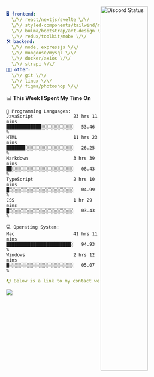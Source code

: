 
<a href="https://discord.com/users/279302975371870218" target="_blank">
    <img width="50%" align="right" alt="Discord Status" src="https://lanyard.cnrad.dev/api/279302975371870218?bg=161B22&borderRadius=5px%205px%200%200&hideTimestamp=true&idleMessage=Just%20chillin%27%20at%20the%20moment&animated=true">
</a>

```yaml
🖥️ frontend: 
  \/\/ react/nextjs/svelte \/\/
  \/\/ styled-components/tailwind/mui/
  \/\/ bulma/bootstrap/ant-design \/\/
  \/\/ redux/toolkit/mobx \/\/
🛠 backend: 
  \/\/ node, expressjs \/\/
  \/\/ mongoose/mysql \/\/
  \/\/ docker/axios \/\/
  \/\/ strapi \/\/
👨‍💻 other: 
  \/\/ git \/\/ 
  \/\/ linux \/\/
  \/\/ figma/photoshop \/\/
```
<!--START_SECTION:waka-->
📊 **This Week I Spent My Time On** 

```text
💬 Programming Languages: 
JavaScript               23 hrs 11 mins      █████████████░░░░░░░░░░░░   53.46 % 
HTML                     11 hrs 23 mins      ███████░░░░░░░░░░░░░░░░░░   26.25 % 
Markdown                 3 hrs 39 mins       ██░░░░░░░░░░░░░░░░░░░░░░░   08.43 % 
TypeScript               2 hrs 10 mins       █░░░░░░░░░░░░░░░░░░░░░░░░   04.99 % 
CSS                      1 hr 29 mins        █░░░░░░░░░░░░░░░░░░░░░░░░   03.43 % 

💻 Operating System: 
Mac                      41 hrs 11 mins      ████████████████████████░   94.93 % 
Windows                  2 hrs 12 mins       █░░░░░░░░░░░░░░░░░░░░░░░░   05.07 % 
```


<!--END_SECTION:waka-->
```yaml
📭 Below is a link to my contact website 
```
<a href="https://mxns.xyz" target="_black"> <img src="https://img.shields.io/badge/website-161B22?style=for-the-badge&logo=About.me&logoColor=white"></img> <a/>
